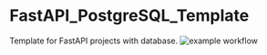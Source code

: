 # FastAPI_PostgreSQL_Template
Template for FastAPI projects with database.
![example workflow](https://github.com/TheDim0n/FastAPI_Database_Template/actions/workflows/tests.yml/badge.svg)